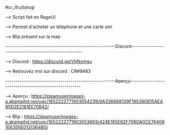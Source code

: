 #cr_Ifruitshop

--> Script fait en RageUI

--> Permet d'acheter un téléphone et une carte sim

--> Blip présent sur la map

------------------------------------------------------Discord------------------------------------------------------

--> Discord : https://discord.gg/VhNxmgu

--> Retrouvez moi sur discord : CR#9463

------------------------------------------------------Aperçu------------------------------------------------------

--> Aperçu : https://steamuserimages-a.akamaihd.net/ugc/1652222771903054239/9A336668139F165390815AE485D2E2181EE70B42/

--> Blip : https://steamuserimages-a.akamaihd.net/ugc/1652222771903053663/424E185E82F706DA0CE764061E6356E0131364B0/
